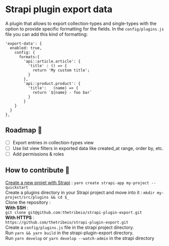 
# Strapi plugin export data
A plugin that allows to export collection-types and single-types with the option to provide specific formatting for the fields.
In the `config/plugins.js` file you can add this kind of formatting:

```
'export-data': {
  enabled: true,
    config: {
      formats:{
        'api::article.article': {
          'title' : () => {
            return 'My custom title';
          }
        },
        'api::product.product': {
          'title':   (name) => {
            return `${name} - foo bar`
          }
        }
    }
  }
},
```
## Roadmap 🚧

 - [ ] Export entries in collection-types view
 - [ ] Use list view filters in exported data like created_at range, order by, etc.
 - [ ] Add permissions & roles

## How to contribute 🚀
[Create a new projet with Strapi](https://docs.strapi.io/dev-docs/quick-start#step-1-run-the-installation-script) : 
`yarn create strapi-app my-project --quickstart`<br>
Create a plugins directory in your Strapi project and move into it :
`mkdir my-project/src/plugins && cd $_`<br>
Clone the repository :<br>
**With SSH** :<br>
`git clone git@github.com:thetribeio/strapi-plugin-export.git`<br>
**With HTTPS** :<br>
`https://github.com/thetribeio/strapi-plugin-export.git` <br>
Create a `config/plugins.js` file in the strapi project directory. <br>
Run `yarn && yarn build` in the strapi-plugin-export directory. <br>
Run `yarn develop` or `yarn develop --watch-admin` in the strapi directory <br>
